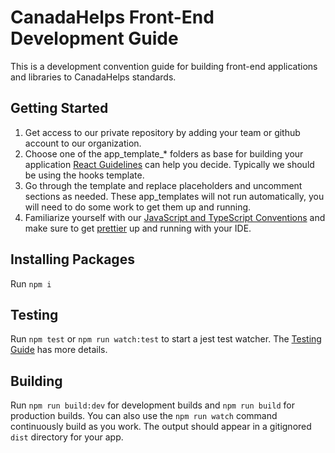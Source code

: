 # CanadaHelps Front-End Development Guide
This is a development convention guide for building front-end applications and libraries to CanadaHelps standards.

## Getting Started

1. Get access to our private repository by adding your team or github account to our organization.
2. Choose one of the app_template_* folders as base for building your application [React Guidelines](react-guidelines/) can help you decide. Typically we should be using the hooks template.
3. Go through the template and replace placeholders and uncomment sections as needed. These app_templates will not run automatically, you will need to do some work to get them up and running.
4. Familiarize yourself with our [JavaScript and TypeScript Conventions](js-ts-conventions) and make sure to get [prettier](https://prettier.io/) up and running with your IDE.

## Installing Packages

Run `npm i`

## Testing

Run `npm test` or `npm run watch:test` to start a jest test watcher. The [Testing Guide](tests-guidelines) has more details.

## Building

Run `npm run build:dev` for development builds and `npm run build` for production builds. You can also use the `npm run watch` command continuously build as you work.
The output should appear in a gitignored `dist` directory for your app.



